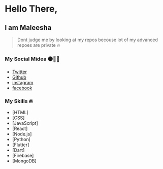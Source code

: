 # Hello There,

## I am Maleesha

> Dont judge me by looking at my repos becouse lot of my advanced repoes are private 🔥

### My Social Midea ⚫🔵🔴

- [Twitter](https://twitter.com/klpmaleesha)
- [Github](https://github.com/klpmaleesha)
- [instagram](https://www.instagram.com/klpmaleesha)
- [facebook](https://www.facebook.com/klpmaleesha)

### My Skills 🔥

- [HTML]
- [CSS]
- [JavaScript]
- [React]
- [Node.js]
- [Python]
- [Flutter]
- [Dart]
- [Firebase]
- [MongoDB]
